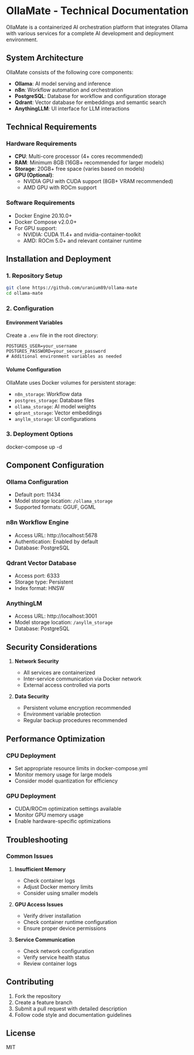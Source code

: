 # OllaMate - Technical Documentation

OllaMate is a containerized AI orchestration platform that integrates Ollama with various services for a complete AI development and deployment environment.

## System Architecture

OllaMate consists of the following core components:

- **Ollama**: AI model serving and inference
- **n8n**: Workflow automation and orchestration
- **PostgreSQL**: Database for workflow and configuration storage
- **Qdrant**: Vector database for embeddings and semantic search
- **AnythingLLM**: UI interface for LLM interactions

## Technical Requirements

### Hardware Requirements
- **CPU**: Multi-core processor (4+ cores recommended)
- **RAM**: Minimum 8GB (16GB+ recommended for larger models)
- **Storage**: 20GB+ free space (varies based on models)
- **GPU (Optional)**: 
  - NVIDIA GPU with CUDA support (8GB+ VRAM recommended)
  - AMD GPU with ROCm support

### Software Requirements
- Docker Engine 20.10.0+
- Docker Compose v2.0.0+
- For GPU support:
  - NVIDIA: CUDA 11.4+ and nvidia-container-toolkit
  - AMD: ROCm 5.0+ and relevant container runtime

## Installation and Deployment

### 1. Repository Setup
```bash
git clone https://github.com/uranium89/ollama-mate
cd ollama-mate
```

### 2. Configuration

#### Environment Variables
Create a `.env` file in the root directory:
```env
POSTGRES_USER=your_username
POSTGRES_PASSWORD=your_secure_password
# Additional environment variables as needed
```

#### Volume Configuration
OllaMate uses Docker volumes for persistent storage:
- `n8n_storage`: Workflow data
- `postgres_storage`: Database files
- `ollama_storage`: AI model weights
- `qdrant_storage`: Vector embeddings
- `anyllm_storage`: UI configurations

### 3. Deployment Options

docker-compose up -d

## Component Configuration

### Ollama Configuration
- Default port: 11434
- Model storage location: `/ollama_storage`
- Supported formats: GGUF, GGML

### n8n Workflow Engine
- Access URL: http://localhost:5678
- Authentication: Enabled by default
- Database: PostgreSQL

### Qdrant Vector Database
- Access port: 6333
- Storage type: Persistent
- Index format: HNSW
### AnythingLM
- Access URL: http://localhost:3001
- Model storage location: `/anyllm_storage`
- Database: PostgreSQL
## Security Considerations

1. **Network Security**
   - All services are containerized
   - Inter-service communication via Docker network
   - External access controlled via ports

2. **Data Security**
   - Persistent volume encryption recommended
   - Environment variable protection
   - Regular backup procedures recommended

## Performance Optimization

### CPU Deployment
- Set appropriate resource limits in docker-compose.yml
- Monitor memory usage for large models
- Consider model quantization for efficiency

### GPU Deployment
- CUDA/ROCm optimization settings available
- Monitor GPU memory usage
- Enable hardware-specific optimizations

## Troubleshooting

### Common Issues
1. **Insufficient Memory**
   - Check container logs
   - Adjust Docker memory limits
   - Consider using smaller models

2. **GPU Access Issues**
   - Verify driver installation
   - Check container runtime configuration
   - Ensure proper device permissions

3. **Service Communication**
   - Check network configuration
   - Verify service health status
   - Review container logs

## Contributing

1. Fork the repository
2. Create a feature branch
3. Submit a pull request with detailed description
4. Follow code style and documentation guidelines

## License
MIT 
